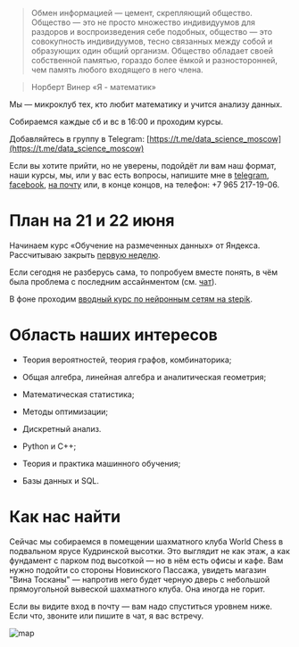 > Обмен информацией — цемент, скрепляющий общество. Общество — это не просто множество индивидуумов для раздоров и воспроизведения себе подобных, общество — это совокупность индивидуумов, тесно связанных между собой и образующих один общий организм. Общество обладает своей собственной памятью, гораздо более ёмкой и разносторонней, чем память любого входящего в него члена.

> Норберт Винер «Я - математик»

Мы — микроклуб тех, кто любит математику и учится анализу данных. 

Собираемся каждые сб и вс в 16:00 и проходим курсы.

Добавляйтесь в группу в Telegram: [https://t.me/data_science_moscow](https://t.me/data_science_moscow)

Если вы хотите прийти, но не уверены, подойдёт ли вам наш формат, наши курсы, мы, или у вас есть вопросы, напишите мне в [telegram](https://t.me/llnkor), [facebook](http://facebook.com/izomeraza), [на почту](mailto:150m3raz4@gmail.com) или, в конце концов, на телефон: +7 965 217-19-06.

# План на 21 и 22 июня 
Начинаем курс «Обучение на размеченных данных» от Яндекса. Рассчитываю закрыть [первую неделю](https://t.me/data_science_moscow/4624).

Если сегодня не разберусь сама, то попробуем вместе понять, в чём была проблема с последним ассайнментом (см. [чат](https://t.me/data_science_moscow/4634)).

В фоне проходим [вводный курс по нейронным сетям на stepik](https://stepik.org/course/401/syllabus).

# Область наших интересов

- Теория вероятностей, теория графов, комбинаторика; 
- Общая алгебра, линейная алгебра и аналитическая геометрия; 
- Математическая статистика;
- Методы оптимизации;
- Дискретный анализ.

- Python и C++;
- Теория и практика машинного обучения;
- Базы данных и SQL.

# Как нас найти

Сейчас мы собираемся в помещении шахматного клуба World Chess в подвальном ярусе Кудринской высотки. Это выглядит не как этаж, а как фундамент с парком под высоткой — но в нём есть офисы и кафе. Вам нужно подойти со стороны Новинского Пассажа, увидеть магазин "Вина Тосканы" — напротив него будет черную дверь с небольшой прямоугольной вывеской шахматного клуба. Она иногда не горит. 

Если вы видите вход в почту — вам надо спуститься уровнем ниже. Если что, звоните или пишите в чат, я вас встречу.

![map](https://scontent-arn2-1.xx.fbcdn.net/v/t1.0-9/25395734_1536830019746874_98581397229324447_n.jpg?_nc_cat=0&oh=685b7b5a5a966db1ceeb1eeb3c28cb18&oe=5BBD4395)
